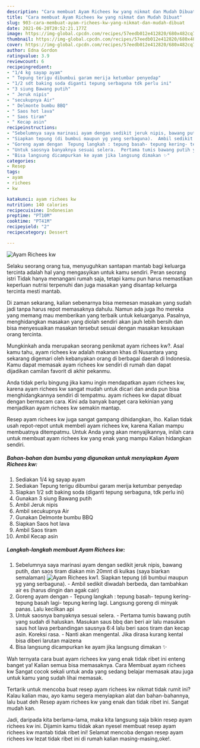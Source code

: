 ```yaml
---
description: "Cara membuat Ayam Richees kw yang nikmat dan Mudah Dibuat"
title: "Cara membuat Ayam Richees kw yang nikmat dan Mudah Dibuat"
slug: 903-cara-membuat-ayam-richees-kw-yang-nikmat-dan-mudah-dibuat
date: 2021-06-20T20:52:21.177Z
image: https://img-global.cpcdn.com/recipes/57eedb012e412820/680x482cq70/ayam-richees-kw-foto-resep-utama.jpg
thumbnail: https://img-global.cpcdn.com/recipes/57eedb012e412820/680x482cq70/ayam-richees-kw-foto-resep-utama.jpg
cover: https://img-global.cpcdn.com/recipes/57eedb012e412820/680x482cq70/ayam-richees-kw-foto-resep-utama.jpg
author: Edna Gordon
ratingvalue: 3.9
reviewcount: 6
recipeingredient:
- "1/4 kg sayap ayam"
- " Tepung terigu dibumbui garam merija ketumbar penyedap"
- "1/2 sdt baking soda diganti tepung serbaguna tdk perlu ini"
- "3 siung Bawang putih"
- " Jeruk nipis"
- "secukupnya Air"
- " Delmonte bumbu BBQ"
- " Saos hot lava"
- " Saos tiram"
- " Kecap asin"
recipeinstructions:
- "Sebelumnya saya marinasi ayam dengan sedikit jeruk nipis, bawang putih, dan saos tiram diakan min 20mnt di kulkas (saya biarkan semalaman)"
- "Siapkan tepung (di bumbui maupun yg yang serbaguna).  Ambil sedikit diwadah berbeda, dan tambahkan air es (harus dingin dan agak cair)"
- "Goreng ayam dengan  Tepung langkah : tepung basah- tepung kering- tepung basah lagi- tepung kering lagi. Langsung goreng di minyak panas. Lalu kecilkan api"
- "Untuk saosnya banyaknya sesuai selera.  Pertama tumis bawang putih yang sudah di haluskan. Masukan saus bbq dan beri air lalu masukan saus hot lava perbandingan sausnya 6:4 lalu beri saos tiram dan kecap asin. Koreksi rasa.  Nanti akan mengental. Jika dirasa kurang kental bisa diberi larutan maizena"
- "Bisa langsung dicampurkan ke ayam jika langsung dimakan ✨"
categories:
- Resep
tags:
- ayam
- richees
- kw

katakunci: ayam richees kw 
nutrition: 140 calories
recipecuisine: Indonesian
preptime: "PT10M"
cooktime: "PT41M"
recipeyield: "2"
recipecategory: Dessert

---
```



![Ayam Richees kw](https://img-global.cpcdn.com/recipes/57eedb012e412820/680x482cq70/ayam-richees-kw-foto-resep-utama.jpg)

Selaku seorang orang tua, menyuguhkan santapan mantab bagi keluarga tercinta adalah hal yang mengasyikan untuk kamu sendiri. Peran seorang istri Tidak hanya menangani rumah saja, tetapi kamu pun harus memastikan keperluan nutrisi terpenuhi dan juga masakan yang disantap keluarga tercinta mesti mantab.

Di zaman  sekarang, kalian sebenarnya bisa memesan masakan yang sudah jadi tanpa harus repot memasaknya dahulu. Namun ada juga lho mereka yang memang mau memberikan yang terbaik untuk keluarganya. Pasalnya, menghidangkan masakan yang diolah sendiri akan jauh lebih bersih dan bisa menyesuaikan masakan tersebut sesuai dengan masakan kesukaan orang tercinta. 



Mungkinkah anda merupakan seorang penikmat ayam richees kw?. Asal kamu tahu, ayam richees kw adalah makanan khas di Nusantara yang sekarang digemari oleh kebanyakan orang di berbagai daerah di Indonesia. Kamu dapat memasak ayam richees kw sendiri di rumah dan dapat dijadikan camilan favorit di akhir pekanmu.

Anda tidak perlu bingung jika kamu ingin mendapatkan ayam richees kw, karena ayam richees kw sangat mudah untuk dicari dan anda pun bisa menghidangkannya sendiri di tempatmu. ayam richees kw dapat dibuat dengan bermacam cara. Kini ada banyak banget cara kekinian yang menjadikan ayam richees kw semakin mantap.

Resep ayam richees kw juga sangat gampang dihidangkan, lho. Kalian tidak usah repot-repot untuk membeli ayam richees kw, karena Kalian mampu membuatnya ditempatmu. Untuk Anda yang akan menyajikannya, inilah cara untuk membuat ayam richees kw yang enak yang mampu Kalian hidangkan sendiri.

<!--inarticleads1-->

##### Bahan-bahan dan bumbu yang digunakan untuk menyiapkan Ayam Richees kw:

1. Sediakan 1/4 kg sayap ayam
1. Sediakan  Tepung terigu dibumbui garam merija ketumbar penyedap
1. Siapkan 1/2 sdt baking soda (diganti tepung serbaguna, tdk perlu ini)
1. Gunakan 3 siung Bawang putih
1. Ambil  Jeruk nipis
1. Ambil secukupnya Air
1. Gunakan  Delmonte bumbu BBQ
1. Siapkan  Saos hot lava
1. Ambil  Saos tiram
1. Ambil  Kecap asin




<!--inarticleads2-->

##### Langkah-langkah membuat Ayam Richees kw:

1. Sebelumnya saya marinasi ayam dengan sedikit jeruk nipis, bawang putih, dan saos tiram diakan min 20mnt di kulkas (saya biarkan semalaman)
<img src="https://img-global.cpcdn.com/steps/c9346c12419a6110/160x128cq70/ayam-richees-kw-langkah-memasak-1-foto.jpg" alt="Ayam Richees kw">1. Siapkan tepung (di bumbui maupun yg yang serbaguna).  - Ambil sedikit diwadah berbeda, dan tambahkan air es (harus dingin dan agak cair)
1. Goreng ayam dengan  - Tepung langkah : tepung basah- tepung kering- tepung basah lagi- tepung kering lagi. Langsung goreng di minyak panas. Lalu kecilkan api
1. Untuk saosnya banyaknya sesuai selera.  - Pertama tumis bawang putih yang sudah di haluskan. Masukan saus bbq dan beri air lalu masukan saus hot lava perbandingan sausnya 6:4 lalu beri saos tiram dan kecap asin. Koreksi rasa.  - Nanti akan mengental. Jika dirasa kurang kental bisa diberi larutan maizena
1. Bisa langsung dicampurkan ke ayam jika langsung dimakan ✨




Wah ternyata cara buat ayam richees kw yang enak tidak ribet ini enteng banget ya! Kalian semua bisa memasaknya. Cara Membuat ayam richees kw Sangat cocok sekali untuk anda yang sedang belajar memasak atau juga untuk kamu yang sudah lihai memasak.

Tertarik untuk mencoba buat resep ayam richees kw nikmat tidak rumit ini? Kalau kalian mau, ayo kamu segera menyiapkan alat dan bahan-bahannya, lalu buat deh Resep ayam richees kw yang enak dan tidak ribet ini. Sangat mudah kan. 

Jadi, daripada kita berlama-lama, maka kita langsung saja bikin resep ayam richees kw ini. Dijamin kamu tiidak akan nyesel membuat resep ayam richees kw mantab tidak ribet ini! Selamat mencoba dengan resep ayam richees kw lezat tidak ribet ini di rumah kalian masing-masing,oke!.

